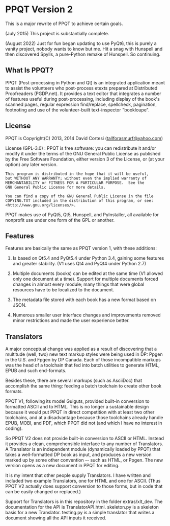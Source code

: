 # PPQT Version 2

This is a major rewrite of PPQT to achieve certain goals.

(July 2015) This project is substantially complete.

(August 2022) Just for fun began updating to use PyQt6, this is purely
a vanity project, nobody wants to know but me. Hit a snag with Hunspell
and then discovered Spylls, a pure-Python remake of Hunspell. So continuing.

## What Is PPQT?

PPQT (Post-processing in Python and Qt) is an integrated application
meant to assist the volunteers who post-process etexts prepared at
Distributed Proofreaders (PGDP.net).
It provides a text editor that integrates a number of features useful
during post-processing, including display of the book's scanned pages,
regular expression find/replace, spellcheck, pagination, footnoting and
use of the volunteer-built text-inspector "bookloupe".

## License

PPQT is Copyright(C) 2013, 2014 David Cortesi (tallforasmurf@yahoo.com)

License (GPL-3.0) :
    PPQT is free software: you can redistribute it and/or modify
    it under the terms of the GNU General Public License as published by
    the Free Software Foundation, either version 3 of the License, or
    (at your option) any later version.

    This program is distributed in the hope that it will be useful,
    but WITHOUT ANY WARRANTY; without even the implied warranty of
    MERCHANTABILITY or FITNESS FOR A PARTICULAR PURPOSE.  See the
    GNU General Public License for more details.

    You can find a copy of the GNU General Public License in the file
    COPYING.TXT included in the distribution of this program, or see:
    <http://www.gnu.org/licenses/>.

PPQT makes use of PyQt5, Qt5, Hunspell, and PyInstaller, all available
for nonprofit use under one form of the GPL or another.

## Features

Features are basically the same as PPQT version 1, with these additions:

1. Is based on Qt5.4 and PyQt5.4 under Python 3.4, gaining some features and
greater stability. (V1 uses Qt4 and PyQt4 under Python 2.7)

2. Multiple documents (books) can be edited at the same time (V1 allowed only
one document at a time). Support for multiple documents forced changes in
almost every module; many things that were global resources have to be
localized to the document.

3. The metadata file stored with each book has a new format based on JSON.

4. Numerous smaller user interface changes and improvements removed minor
restrictions and made the user experience better.

## Translators

A major conceptual change was applied as a result of discovering that a multitude
(well, two) new text markup styles were being used in DP: Ppgen in the U.S. and Fpgen
by DP Canada. Each of those incompatible markups was the head of a toolchain that
fed into batch utilities to generate HTML, EPUB and such end-formats.

Besides these, there are several markups (such as AsciiDoc) that accomplish the
same thing: feeding a batch toolchain to create other book formats.

PPQT V1, following its model Guiguts, provided built-in conversion to
formatted ASCII and to HTML. This is no longer a sustainable design because
it would put PPQT in direct competition with at least two other toolchains,
and at a disadvantage because those toolchains already handle EPUB, MOBI, and
PDF, which PPQT did not (and which I have no interest in coding).

So PPQT V2 does not provide built-in conversion to ASCII or HTML. Instead it
provides a clean, comprehensible interface to any number of Translators. A
Translator is an independent module (dynamically loaded by PPQT) that takes a
well-formatted DP book as input, and produces a new version marked up by some
other convention -- such as HTML, or Ppgen. The new version opens as a new
document in PPQT for editing.

It is my intent that other people supply Translators. I have written and
included two example Translators, one for HTML and one for ASCII. (Thus PPQT
V2 actually does support conversion to those forms, but in code that can be
easily changed or replaced.)

Support for Translators is in this repository in the folder extras/xlt_dev.
The documentation for the API is TranslatorAPI.html. skeleton.py is a
skeleton basis for a new Translator. testing.py is a simple translator that
writes a document showing all the API inputs it received.
